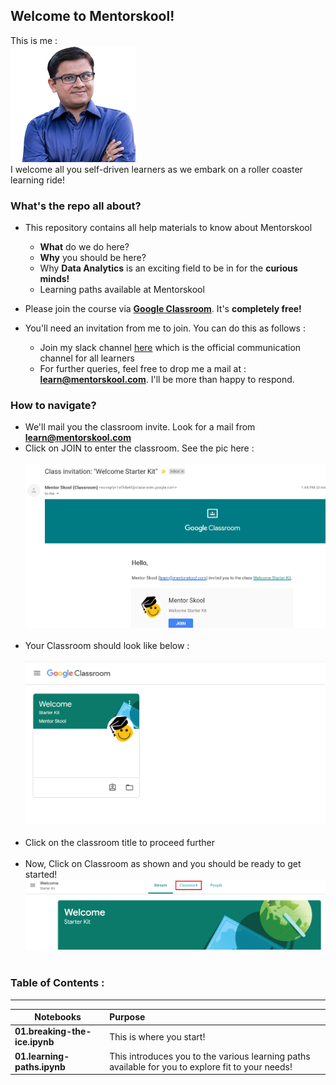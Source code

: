 
## Welcome to Mentorskool!

This is me : <br>
![Amit Choudhary](https://github.com/mentorskool/welcome/blob/master/imgs/profile.png) <br>
I welcome all you self-driven learners as we embark on a roller coaster learning ride!

### What's the repo all about?
* This repository contains all help materials to know about Mentorskool
	* **What** do we do here?
	* **Why** you should be here?
	* Why **Data Analytics** is an exciting field to be in for the **curious minds!**
	* Learning paths available at Mentorskool

* Please join the course via **[Google Classroom](https://classroom.google.com)**. It's **completely free!**
* You'll need an invitation from me to join. You can do this as follows : 
	* Join my slack channel [here](https://bit.ly/2wOTt5w) which is the official communication channel for all learners
	* For further queries, feel free to drop me a mail at : **learn@mentorskool.com**. I'll be more than happy to respond.


### How to navigate?
* We'll mail you the classroom invite. Look for a mail from **learn@mentorskool.com**
* Click on JOIN to enter the classroom. See the pic here : <br><br>
![step-01](https://github.com/mentorskool/welcome/blob/master/imgs/step-01.png)<br><br>
* Your Classroom should look like below : <br><br>
![step-02](https://github.com/mentorskool/welcome/blob/master/imgs/step-02.png)<br><br>
* Click on the classroom title to proceed further<br><br>
* Now, Click on Classroom as shown and you should be ready to get started!
![step-02](https://github.com/mentorskool/welcome/blob/master/imgs/step-03.png)<br><br>

### Table of Contents : 
---------------------

| Notebooks                     | Purpose      |           
| -------------                 |:-------------|
|**01.breaking-the-ice.ipynb**  | This is where you start!
|**01.learning-paths.ipynb**    | This introduces you to the various learning paths available for you to explore fit to your needs!


    
